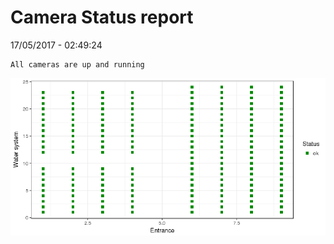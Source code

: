 Camera Status report
================
17/05/2017 - 02:49:24

    All cameras are up and running

![](camreport_files/figure-markdown_github/unnamed-chunk-2-1.png)
